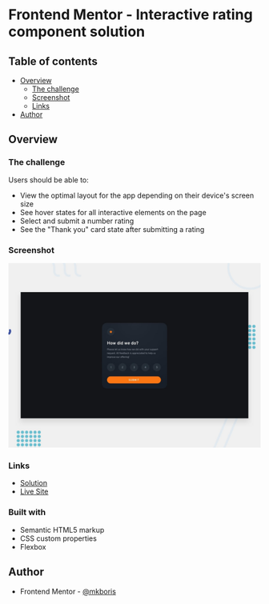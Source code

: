 # Frontend Mentor - Interactive rating component solution

## Table of contents

- [Overview](#overview)
  - [The challenge](#the-challenge)
  - [Screenshot](#screenshot)
  - [Links](#links)
- [Author](#author)

## Overview

### The challenge

Users should be able to:

- View the optimal layout for the app depending on their device's screen size
- See hover states for all interactive elements on the page
- Select and submit a number rating
- See the "Thank you" card state after submitting a rating

### Screenshot

![](/design/desktop-preview.jpg)

### Links

- [Solution](https://github.com/mkboris/Interactive-rating-component)
- [Live Site](https://mkboris.github.io/Interactive-rating-component/)

### Built with

- Semantic HTML5 markup
- CSS custom properties
- Flexbox

## Author

- Frontend Mentor - [@mkboris](https://www.frontendmentor.io/profile/mkboris)
